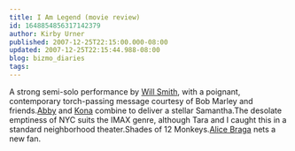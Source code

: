 ```yaml
---
title: I Am Legend (movie review)
id: 1648854856317142379
author: Kirby Urner
published: 2007-12-25T22:15:00.000-08:00
updated: 2007-12-25T22:15:44.988-08:00
blog: bizmo_diaries
tags: 
---
```


A strong semi-solo performance by [Will Smith](http://www.imdb.com/name/nm0000226/), with a poignant, contemporary torch-passing message courtesy of Bob Marley and friends.[Abby](http://www.imdb.com/name/nm2869646/) and [Kona](http://www.imdb.com/name/nm2869725/) combine to deliver a stellar Samantha.The desolate emptiness of NYC suits the IMAX genre, although Tara and I caught this in a standard neighborhood theater.Shades of 12 Monkeys.[Alice Braga](http://www.imdb.com/name/nm0103797/) nets a new fan.